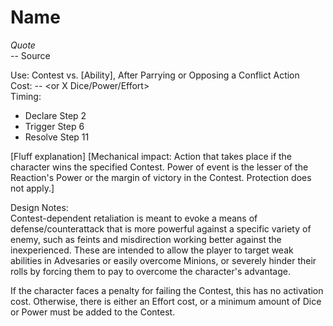 # Name

*Quote*  
-- Source

Use: Contest vs. [Ability], After Parrying or Opposing a Conflict Action  
Cost: -- <or X Dice/Power/Effort>  
Timing:  
* Declare Step 2
* Trigger Step 6
* Resolve Step 11

[Fluff explanation] [Mechanical impact: Action that takes place if the character wins the specified Contest. Power of event is the lesser of the Reaction's Power or the margin of victory in the Contest. Protection does not apply.]  

Design Notes:  
Contest-dependent retaliation is meant to evoke a means of defense/counterattack that is more powerful against a specific variety of enemy, such as feints and misdirection working better against the inexperienced. These are intended to allow the player to target weak abilities in Advesaries or easily overcome Minions, or severely hinder their rolls by forcing them to pay to overcome the character's advantage.

If the character faces a penalty for failing the Contest, this has no activation cost. Otherwise, there is either an Effort cost, or a minimum amount of Dice or Power must be added to the Contest.